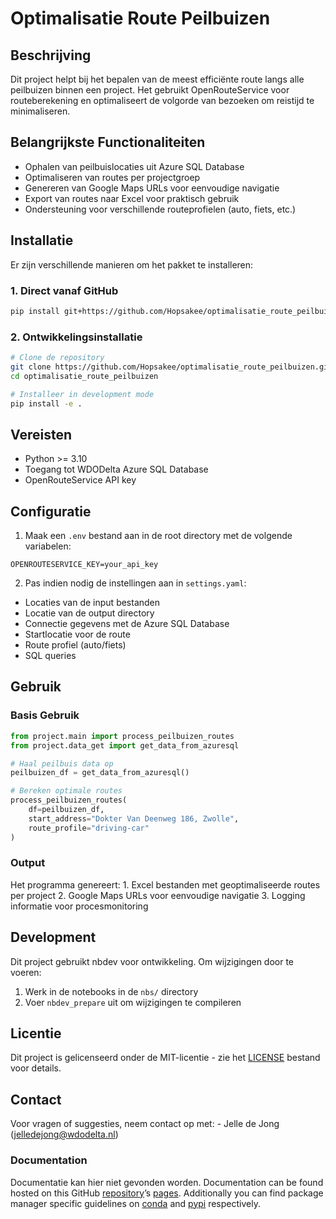 # Optimalisatie Route Peilbuizen


<!-- WARNING: THIS FILE WAS AUTOGENERATED! DO NOT EDIT! -->

## Beschrijving

Dit project helpt bij het bepalen van de meest efficiënte route langs
alle peilbuizen binnen een project. Het gebruikt OpenRouteService voor
routeberekening en optimaliseert de volgorde van bezoeken om reistijd te
minimaliseren.

## Belangrijkste Functionaliteiten

- Ophalen van peilbuislocaties uit Azure SQL Database
- Optimaliseren van routes per projectgroep
- Genereren van Google Maps URLs voor eenvoudige navigatie
- Export van routes naar Excel voor praktisch gebruik
- Ondersteuning voor verschillende routeprofielen (auto, fiets, etc.)

## Installatie

Er zijn verschillende manieren om het pakket te installeren:

### 1. Direct vanaf GitHub

``` sh
pip install git+https://github.com/Hopsakee/optimalisatie_route_peilbuizen.git
```

### 2. Ontwikkelingsinstallatie

``` sh
# Clone de repository
git clone https://github.com/Hopsakee/optimalisatie_route_peilbuizen.git
cd optimalisatie_route_peilbuizen

# Installeer in development mode
pip install -e .
```

## Vereisten

- Python \>= 3.10
- Toegang tot WDODelta Azure SQL Database
- OpenRouteService API key

## Configuratie

1.  Maak een `.env` bestand aan in de root directory met de volgende
    variabelen:

<!-- -->

    OPENROUTESERVICE_KEY=your_api_key

2.  Pas indien nodig de instellingen aan in `settings.yaml`:

- Locaties van de input bestanden
- Locatie van de output directory
- Connectie gegevens met de Azure SQL Database
- Startlocatie voor de route
- Route profiel (auto/fiets)
- SQL queries

## Gebruik

### Basis Gebruik

``` python
from project.main import process_peilbuizen_routes
from project.data_get import get_data_from_azuresql

# Haal peilbuis data op
peilbuizen_df = get_data_from_azuresql()

# Bereken optimale routes
process_peilbuizen_routes(
    df=peilbuizen_df,
    start_address="Dokter Van Deenweg 186, Zwolle",
    route_profile="driving-car"
)
```

### Output

Het programma genereert: 1. Excel bestanden met geoptimaliseerde routes
per project 2. Google Maps URLs voor eenvoudige navigatie 3. Logging
informatie voor procesmonitoring

## Development

Dit project gebruikt nbdev voor ontwikkeling. Om wijzigingen door te
voeren:

1.  Werk in de notebooks in de `nbs/` directory
2.  Voer `nbdev_prepare` uit om wijzigingen te compileren

## Licentie

Dit project is gelicenseerd onder de MIT-licentie - zie het
[LICENSE](LICENSE) bestand voor details.

## Contact

Voor vragen of suggesties, neem contact op met: - Jelle de Jong
(jelledejong@wdodelta.nl)

### Documentation

Documentatie kan hier niet gevonden worden. Documentation can be found
hosted on this GitHub
[repository](https://github.com/Jelle%20de%20Jong/optimalisatie_route_peilbuizen)’s
[pages](https://Jelle%20de%20Jong.github.io/optimalisatie_route_peilbuizen/).
Additionally you can find package manager specific guidelines on
[conda](https://anaconda.org/Jelle%20de%20Jong/optimalisatie_route_peilbuizen)
and [pypi](https://pypi.org/project/optimalisatie_route_peilbuizen/)
respectively.
